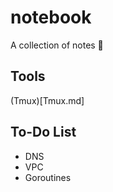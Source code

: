 # notebook

A collection of notes 📖

## Tools
(Tmux)[Tmux.md]

## To-Do List
- DNS
- VPC
- Goroutines
